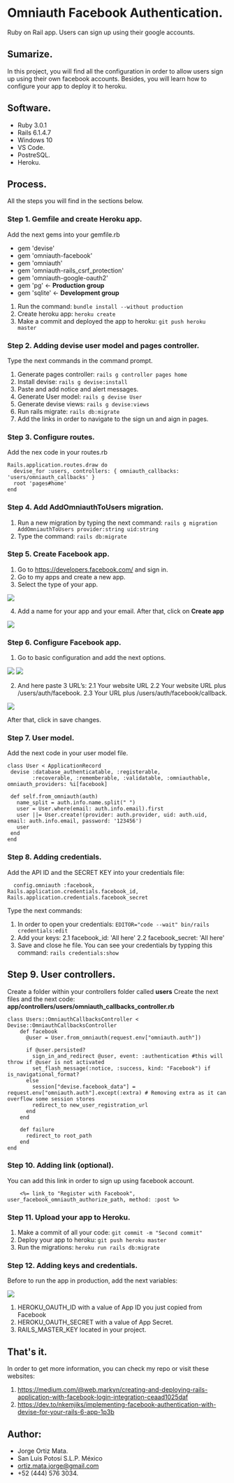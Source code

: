 # Omniauth Facebook Authentication.

Ruby on Rail app. Users can sign up using their google accounts.

## Sumarize.

In this project, you will find all the configuration in order
to allow users sign up using their own facebook accounts.
Besides, you will learn how to configure your app to deploy it
to heroku.

## Software.

* Ruby 3.0.1
* Rails 6.1.4.7
* Windows 10
* VS Code.
* PostreSQL.
* Heroku.

## Process.

All the steps you will find in the sections below.

### Step 1. Gemfile and create Heroku app.

Add the next gems into your gemfile.rb

* gem 'devise'
* gem 'omniauth-facebook'
* gem 'omniauth'
* gem 'omniauth-rails_csrf_protection'
* gem 'omniauth-google-oauth2'
* gem 'pg' <- **Production group**
* gem 'sqlite' <- **Development group**

1. Run the command: `bundle install --without production`
2. Create heroku app: `heroku create`
3. Make a commit and deployed the app to heroku: `git push heroku master`

### Step 2. Adding devise user model and pages controller.

Type the next commands in the command prompt.

1. Generate pages controller: `rails g controller pages home`
2. Install devise: `rails g devise:install`
3. Paste and add notice and alert messages.
4. Generate User model: `rails g devise User`
5. Generate devise views: `rails g devise:views`
6. Run rails migrate: `rails db:migrate`
7. Add the links in order to navigate to the sign un and aign in pages.

### Step 3. Configure routes.

Add the nex code in your routes.rb

```
Rails.application.routes.draw do
  devise_for :users, controllers: { omniauth_callbacks: 'users/omniauth_callbacks' }
  root 'pages#home'
end
```

 ### Step 4. Add AddOmniauthToUsers migration.

1. Run a new migration by typing the next command: `rails g migration AddOmniauthToUsers provider:string uid:string`
2. Type the command: `rails db:migrate`

### Step 5. Create Facebook app.

1. Go to https://developers.facebook.com/ and sign in.
2. Go to my apps and create a new app.
3. Select the type of your app.

![](app/assets/images/image-1.PNG)

4. Add a name for your app and your email. After that, click on **Create app**

![](app/assets/images/image-2.PNG)

### Step 6. Configure Facebook app.

1. Go to basic configuration and add the next options.

![](app/assets/images/image-3.PNG)
![](app/assets/images/image-4.PNG)

2. And here paste 3 URL’s: 
    2.1 Your website URL 
    2.2 Your website URL plus /users/auth/facebook.
    2.3 Your URL plus /users/auth/facebook/callback.

![](app/assets/images/image-5.PNG)

After that, click in save changes.

 ### Step 7. User model.

 Add the next code in your user model file.

 ```
 class User < ApplicationRecord
  devise :database_authenticatable, :registerable,
         :recoverable, :rememberable, :validatable, :omniauthable, omniauth_providers: %i[facebook]

  def self.from_omniauth(auth)
    name_split = auth.info.name.split(" ")
    user = User.where(email: auth.info.email).first
    user ||= User.create!(provider: auth.provider, uid: auth.uid, email: auth.info.email, password: '123456')
    user
  end
end
 ```
### Step 8. Adding credentials.

Add the API ID and the SECRET KEY into your credentials file:
```
  config.omniauth :facebook, Rails.application.credentials.facebook_id, Rails.application.credentials.facebook_secret
```

Type the next commands:

1. In order to open your credentials: `EDITOR="code --wait" bin/rails credentials:edit`
2. Add your keys:
    2.1 facebook_id: 'All here'
    2.2 facebook_secret: 'All here'
3. Save and close he file. You can see your credentials by typping this command: `rails credentials:show`

## Step 9. User controllers.

Create a folder within your controllers folder called **users**
Create the next files and the next code:
**app/controllers/users/omniauth_callbacks_controller.rb**
```
class Users::OmniauthCallbacksController < Devise::OmniauthCallbacksController
    def facebook
      @user = User.from_omniauth(request.env["omniauth.auth"])
  
      if @user.persisted?
        sign_in_and_redirect @user, event: :authentication #this will throw if @user is not activated
        set_flash_message(:notice, :success, kind: "Facebook") if is_navigational_format?
      else
        session["devise.facebook_data"] = request.env["omniauth.auth"].except(:extra) # Removing extra as it can overflow some session stores
        redirect_to new_user_registration_url
      end
    end
  
    def failure
      redirect_to root_path
    end
end
```
### Step 10. Adding link (optional).

You can add this link in order to sign up using facebook account.
```
    <%= link_to "Register with Facebook", user_facebook_omniauth_authorize_path, method: :post %>

```
### Step 11. Upload your app to Heroku.

1. Make a commit of all your code: `git commit -m "Second commit"`
2. Deploy your app to heroku: `git push heroku master`
3. Run the migrations: `heroku run rails db:migrate`

### Step 12. Adding keys and credentials.

Before to run the app in production, add the next variables:

![](app/assets/images/image-5.PNG)

1. HEROKU_OAUTH_ID with a value of App ID you just copied from Facebook
2. HEROKU_OAUTH_SECRET with a value of App Secret.
3. RAILS_MASTER_KEY located in your project.

## That's it.

In order to get more information, you can check my repo or visit these websites:

1. https://medium.com/@web.markyn/creating-and-deploying-rails-application-with-facebook-login-integration-ceaad1025daf
2. https://dev.to/nkemjiks/implementing-facebook-authentication-with-devise-for-your-rails-6-app-1p3b

## Author:

* Jorge Ortiz Mata.
* San Luis Potosí S.L.P. México
* ortiz.mata.jorge@gmail.com
* +52 (444) 576 3034.